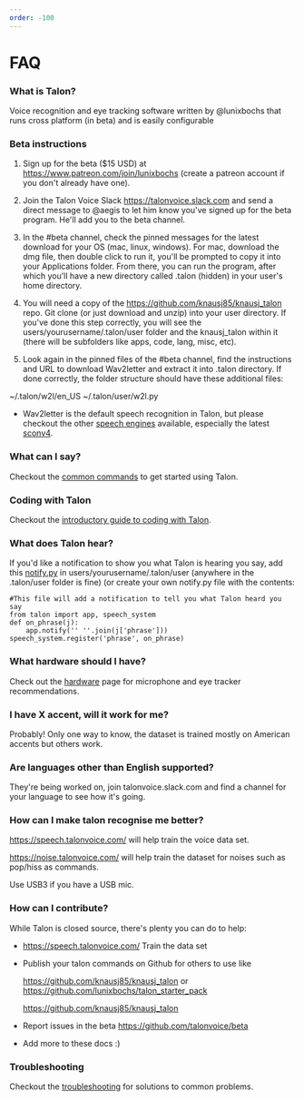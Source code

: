 ```yaml
---
order: -100
---
```


# FAQ

### What is Talon?

Voice recognition and eye tracking software written by @lunixbochs that
runs cross platform (in beta) and is easily configurable

### Beta instructions
1. Sign up for the beta ($15 USD) at https://www.patreon.com/join/lunixbochs (create a patreon account if you don't already have one).  

2. Join the Talon Voice Slack https://talonvoice.slack.com and send a direct message to @aegis to let him know you've signed up for the beta program. He'll add you to the beta channel.

3. In the #beta channel, check the pinned messages for the latest download for your OS (mac, linux, windows). For mac, download the dmg file, then double click to run it, you'll be prompted to copy it into your Applications folder. From there, you can run the program, after which you'll have a new directory called .talon (hidden) in your user's home directory.  

4. You will need a copy of the https://github.com/knausj85/knausj_talon repo. Git clone (or just download and unzip) into your user directory. If you've done this step correctly, you will see the users/yourusername/.talon/user folder and the knausj_talon within it (there will be subfolders like apps, code, lang, misc, etc).

5. Look again in the pinned files of the #beta channel, find the instructions and URL to download Wav2letter and extract it into .talon directory. If done correctly, the folder structure should have these additional files:

~/.talon/w2l/en_US
~/.talon/user/w2l.py

  * Wav2letter is the default speech recognition in Talon, but please checkout the other [speech engines](https://talon.wiki/SpeechRecognitionEngines/) available, especially the latest [sconv4](https://talon.wiki/model_4_instructions/).

### What can I say?  
Checkout the [common commands](https://talon.wiki/common_commands/) to get started using Talon.

### Coding with Talon
Checkout the [introductory guide to coding with Talon](https://talon.wiki/working_with_code/).

### What does Talon hear?
If you'd like a notification to show you what Talon is hearing you say, add this [notify.py](https://github.com/TalonCommunity/Wiki/tree/gh-pages/extras/notify.py) in users/yourusername/.talon/user (anywhere in the .talon/user folder is fine) (or create your own notify.py file with the contents:  

    #This file will add a notification to tell you what Talon heard you say
    from talon import app, speech_system
    def on_phrase(j):
        app.notify('' ''.join(j['phrase']))
    speech_system.register('phrase', on_phrase)

### What hardware should I have?
Check out the [hardware](https://talon.wiki/hardware/) page for microphone and eye tracker recommendations.  

### I have X accent, will it work for me? 

Probably! Only one way to know, the dataset is trained mostly
on American accents but others work.

### Are languages other than English supported?

They're being worked on, join talonvoice.slack.com 
and find a channel for your language to see how it's going.

### How can I make talon recognise me better?

https://speech.talonvoice.com/ will help train the voice data set.  

https://noise.talonvoice.com/ will help train the dataset for noises such as pop/hiss as commands.

Use USB3 if you have a USB mic.

### How can I contribute?

While Talon is closed source, there's plenty you can do to help:

* https://speech.talonvoice.com/ Train the data set
* Publish your talon commands on Github for others to use like 

    https://github.com/knausj85/knausj_talon or https://github.com/lunixbochs/talon_starter_pack

    https://github.com/knausj85/knausj_talon

* Report issues in the beta https://github.com/talonvoice/beta
* Add more to these docs :)

### Troubleshooting
Checkout the [troubleshooting](https://talon.wiki/troubleshooting/) for solutions to common problems.

